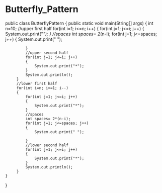 # Butterfly_Pattern


public class ButterflyPattern
{
	public static void main(String[] args) {
		 int n=10;
		 //upper first half
		 for(int i=1; i<=n; i++)
		 {
		     for(int j=1; j<=i; j++)
		     {
		         System.out.print("*");
		     }
		     //spaces
		     int spaces= 2*(n-i);
		     for(int j=1; j<=spaces; j++)
		     {
		         System.out.print(" ");
		         
		     }
		     //upper second half
		     for(int j=1; j<=i; j++)
		     {
		         System.out.print("*");
		     }
		     System.out.println();
		 }
		 //lower first half
		 for(int i=n; i>=1; i--)
		 {
		     for(int j=1; j<=i; j++)
		     {
		         System.out.print("*");
		     }
		     //spaces
		     int spaces= 2*(n-i);
		     for(int j=1; j<=spaces; j++)
		     {
		         System.out.print(" ");
		         
		     }
		     //lower second half
		     for(int j=1; j<=i; j++)
		     {
		         System.out.print("*");
		     }
		     System.out.println();
		 }
	}
}
